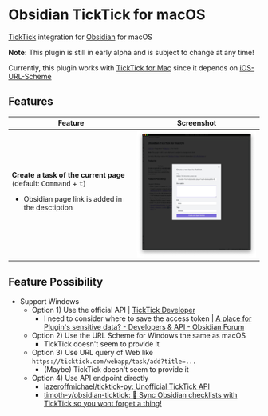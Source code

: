 # Obsidian TickTick for macOS

[TickTick](https://ticktick.com/home) integration for [Obsidian](https://obsidian.md) for macOS

**Note:** This plugin is still in early alpha and is subject to change at any time!

Currently, this plugin works with [TickTick for Mac](https://ticktick.com/about/mac) since it depends on [iOS-URL-Scheme](https://support.ticktick.com/hc/en-us/articles/360007930051-TickTick-iOS-URL-Scheme)

## Features

<table>
<thead>
<tr>
<th>Feature</th>
<th>Screenshot</th>
</tr>
</thead>
<tr>

<tr>
<td>
<b>Create a task of the current page</b> (default: <kbd>Command</kbd> + <kbd>t</kbd>)
<ul>
<li>Obsidian page link is added in the desctiption</li>
</ul>
</td>
<td>
<img src="./docs/create-new-task.png" width="400px" />
</td>
</tr>

</table>

## Feature Possibility

- Support Windows
  - Option 1) Use the official API | [TickTick Developer](https://developer.ticktick.com/docs#/openapi)
    - I need to consider where to save the access token | [A place for Plugin's sensitive data? - Developers & API - Obsidian Forum](https://forum.obsidian.md/t/a-place-for-plugins-sensitive-data/18308)
  - Option 2) Use the URL Scheme for Windows the same as macOS
    - TickTick doesn't seem to provide it
  - Option 3) Use URL query of Web like `https://ticktick.com/webapp/task/add?title=...`
    - (Maybe) TickTick doesn't seem to provide it
  - Option 4) Use API endpoint directly
    - [lazeroffmichael/ticktick-py: Unofficial TickTick API](https://github.com/lazeroffmichael/ticktick-py)
    - [timoth-y/obsidian-ticktick: 🔄 Sync Obsidian checklists with TickTick so you wont forget a thing!](https://github.com/timoth-y/obsidian-ticktick)
